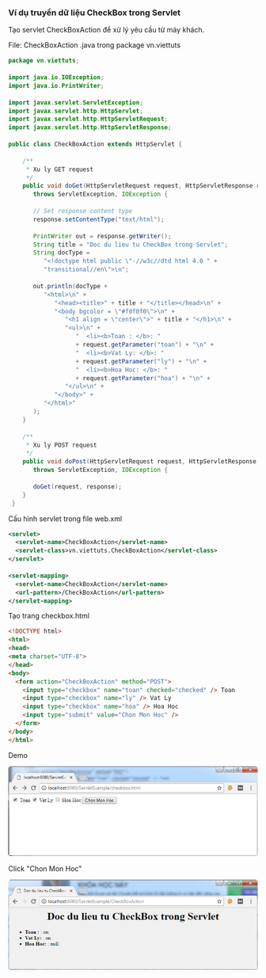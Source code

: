 ### Ví dụ truyền dữ liệu CheckBox trong Servlet

Tạo servlet CheckBoxAction để xử lý yêu cầu từ máy khách.

File: CheckBoxAction .java trong package vn.viettuts

```java
package vn.viettuts;
 
import java.io.IOException;
import java.io.PrintWriter;
 
import javax.servlet.ServletException;
import javax.servlet.http.HttpServlet;
import javax.servlet.http.HttpServletRequest;
import javax.servlet.http.HttpServletResponse;
 
public class CheckBoxAction extends HttpServlet {
     
    /**
     * Xu ly GET request
     */
    public void doGet(HttpServletRequest request, HttpServletResponse response)
       throws ServletException, IOException {
        
       // Set response content type
       response.setContentType("text/html");
 
       PrintWriter out = response.getWriter();
       String title = "Doc du lieu tu CheckBox trong Servlet";
       String docType =
          "<!doctype html public \"-//w3c//dtd html 4.0 " + 
          "transitional//en\">\n";
 
       out.println(docType +
          "<html>\n" +
             "<head><title>" + title + "</title></head>\n" +
             "<body bgcolor = \"#f0f0f0\">\n" +
                "<h1 align = \"center\">" + title + "</h1>\n" +
                "<ul>\n" +
                   "  <li><b>Toan : </b>: "
                   + request.getParameter("toan") + "\n" +
                   "  <li><b>Vat Ly: </b>: "
                   + request.getParameter("ly") + "\n" +
                   "  <li><b>Hoa Hoc: </b>: "
                   + request.getParameter("hoa") + "\n" +
                "</ul>\n" +
             "</body>" +
          "</html>"
       );
    }
 
    /**
     * Xu ly POST request
     */
    public void doPost(HttpServletRequest request, HttpServletResponse response)
       throws ServletException, IOException {
        
       doGet(request, response);
    }
 }
```

Cấu hình servlet trong file web.xml

```xml
<servlet>
  <servlet-name>CheckBoxAction</servlet-name>
  <servlet-class>vn.viettuts.CheckBoxAction</servlet-class>
</servlet>
 
<servlet-mapping>
  <servlet-name>CheckBoxAction</servlet-name>
  <url-pattern>/CheckBoxAction</url-pattern>
</servlet-mapping>
```

Tạo trang checkbox.html

```html
<!DOCTYPE html>
<html>
<head>
<meta charset="UTF-8">
</head>
<body>
  <form action="CheckBoxAction" method="POST">
    <input type="checkbox" name="toan" checked="checked" /> Toan 
    <input type="checkbox" name="ly" /> Vat Ly
    <input type="checkbox" name="hoa" /> Hoa Hoc
    <input type="submit" value="Chon Mon Hoc" />
  </form>
</body>
</html>
```

Demo

![image-1](./image/vi-du-truyen-checkbox-trong-servlet-1.png)

Click "Chon Mon Hoc"

![image-2](./image/vi-du-truyen-checkbox-trong-servlet-2.png)